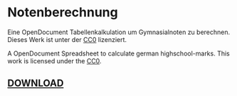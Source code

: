 # Notenberechnung

Eine OpenDocument Tabellenkalkulation um Gymnasialnoten zu berechnen. 
Dieses Werk ist unter der [CC0](https://creativecommons.org/publicdomain/zero/1.0/) lizenziert.

A OpenDocument Spreadsheet to calculate german highschool-marks.
This work is licensed under the [CC0](https://creativecommons.org/publicdomain/zero/1.0/).

## [DOWNLOAD](https://github.com/SystemOverlord/Notenberechnung/releases/latest)

